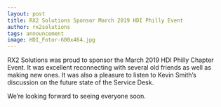 ```yaml
---
layout: post
title: RX2 Solutions Sponsor March 2019 HDI Philly Event
author: rx2solutions
tags: announcement
image: HDI_Fotor-600x464.jpg
---
```

RX2 Solutions was proud to sponsor the March 2019 HDI Philly Chapter Event. It was excellent reconnecting with several old friends as well as making new ones. It was also a pleasure to listen to Kevin Smith’s discussion on the future state of the Service Desk.

We’re looking forward to seeing everyone soon.